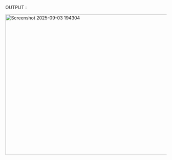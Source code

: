OUTPUT :

<img width="519" height="441" alt="Screenshot 2025-09-03 194304" src="https://github.com/user-attachments/assets/49f30706-e321-4ede-bdeb-459b45a12d62" />
